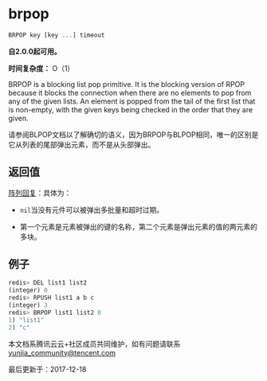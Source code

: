 # brpop

```javascript
BRPOP key [key ...] timeout
```

**自2.0.0起可用。**

**时间复杂度：** O（1）

BRPOP is a blocking list pop primitive. It is the blocking version of RPOP because it blocks the connection when there are no elements to pop from any of the given lists. An element is popped from the tail of the first list that is non-empty, with the given keys being checked in the order that they are given.

请参阅BLPOP文档以了解确切的语义，因为BRPOP与BLPOP相同，唯一的区别是它从列表的尾部弹出元素，而不是从头部弹出。

## 返回值

[阵列回复](https://redis.io/topics/protocol#array-reply)：具体为：

- `nil`当没有元件可以被弹出多批量和超时过期。

- 第一个元素是元素被弹出的键的名称，第二个元素是弹出元素的值的两元素的多块。

## 例子

```javascript
redis> DEL list1 list2
(integer) 0
redis> RPUSH list1 a b c
(integer) 3
redis> BRPOP list1 list2 0
1) "list1"
2) "c"
```

本文档系腾讯云云+社区成员共同维护，如有问题请联系 yunjia_community@tencent.com

最后更新于：2017-12-18